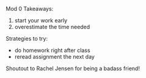 Mod 0 Takeaways:
1. start your work early
2. overestimate the time needed

Strategies to try:
* do homework right after class
* reread assignment the next day

Shoutout to Rachel Jensen for being a badass friend!
